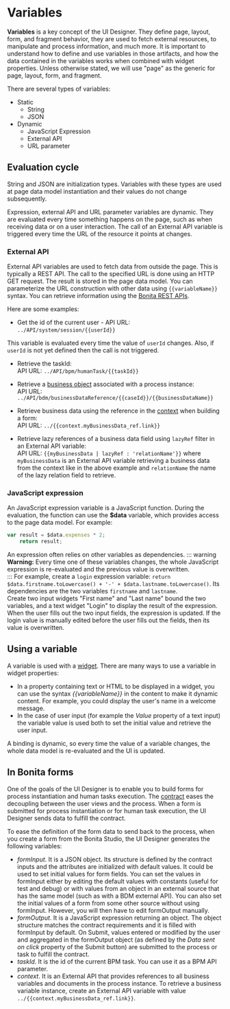 # Variables

**Variables** is a key concept of the UI Designer. They define page, layout, form, and fragment behavior, they are used to fetch external resources, to manipulate and process information, and much more. It is important to understand how to define and use variables in those artifacts, and how the data contained in the variables works when combined with widget properties. Unless otherwise stated, we will use "page" as the generic for page, layout, form, and fragment.

There are several types of variables:
* Static
  * String
  * JSON
* Dynamic
  * JavaScript Expression
  * External API
  * URL parameter

## Evaluation cycle

String and JSON are initialization types. Variables with these types are used at page data model instantiation and their values do not change subsequently. 

Expression, external API and URL parameter variables are dynamic. They are evaluated every time something happens on the page, such as when receiving data or on a user interaction. The call of an External API variable is triggered every time the URL of the resource it points at changes.

### External API

External API variables are used to fetch data from outside the page. This is typically a REST API. The call to the specified URL is done using an HTTP GET request. The result is stored in the page data model. You can parameterize the URL construction with other data using `{{variableName}}` syntax. You can retrieve information using the [Bonita REST APIs](_rest-api.md). 

Here are some examples:

* Get the id of the current user - API URL:  
`../API/system/session/{{userId}}`

This variable is evaluated every time the value of `userId` changes. Also, if `userId` is not yet defined then the call is not triggered.

* Retrieve the taskId:  
API URL: `../API/bpm/humanTask/{{taskId}}`

* Retrieve a [business object](bdm-api.md) associated with a process instance:  
API URL: `../API/bdm/businessDataReference/{{caseId}}/{{businessDataName}}`

* Retrieve business data using the reference in the [context](contracts-and-contexts.md) when building a form:  
API URL: `../{{context.myBusinessData_ref.link}}`

* Retrieve lazy references of a business data field using `lazyRef` filter in an External API variable:  
API URL: `{{myBusinessData | lazyRef : 'relationName'}}` where `myBusinessData` is an External API variable retrieving a business data from the context like in the above example and `relationName` the name of the lazy relation field to retrieve.

### JavaScript expression

An JavaScript expression variable is a JavaScript function. During the evaluation, the function can use the **$data** variable, which provides access to the page data model. For example:  
```javascript
var result = $data.expenses * 2;
    return result;
```

An expression often relies on other variables as dependencies. 
::: warning
**Warning:** Every time one of these variables changes, the whole JavaScript expression is re-evaluated and the previous value is overwritten.   
:::
For example, create a `login` expression variable: `return $data.firstname.toLowercase() + '-' + $data.lastname.toLowercase()`. Its dependencies are the two variables `firstname` and `lastname`.   
Create two input widgets "First name" and "Last name" bound the two variables, and a text widget "Login" to display the result of the expression. When the user fills out the two input fields, the expression is updated. If the login value is manually edited before the user fills out the fields, then its value is overwritten.

## Using a variable

A variable is used with a [widget](widgets.md). There are many ways to use a variable in widget properties: 
* In a property containing text or HTML to be displayed in a widget, you can use the syntax _{{variableName}}_ in the content to make it dynamic content. For example, you could display the user's name in a welcome message. 
* In the case of user input (for example the _Value_ property of a text input) the variable value is used both to set the initial value and retrieve the user input.

A binding is dynamic, so every time the value of a variable changes, the whole data model is re-evaluated and the UI is updated.

## In Bonita forms

One of the goals of the UI Designer is to enable you to build forms for process instantiation and human tasks execution. The [contract](contracts-and-contexts.md) eases the decoupling between the user views and the process. When a form is submitted for process instantiation or for human task execution, the UI Designer sends data to fulfill the contract.

To ease the definition of the form data to send back to the process, when you create a form from the Bonita Studio, the UI Designer generates the following variables:

* _formInput_. It is a JSON object. Its structure is defined by the contract inputs and the attributes are initialized with default values. It could be used to set initial values for form fields. You can set the values in formInput either by editing the default values with constants (useful for test and debug) or with values from an object in an external source that has the same model (such as with a BDM external API). You can also set the initial values of a form from some other source without using formInput. However, you will then have to edit formOutput manually.
* _formOutput_. It is a JavaScript expression returning an object. The object structure matches the contract requirements and it is filled with formInput by default. On Submit, values entered or modified by the user and aggregated in the formOutput object (as defined by the _Data sent on click_ property of the Submit button) are submitted to the process or task to fulfill the contract.
* _taskId_. It is the id of the current BPM task. You can use it as a BPM API parameter.
* _context_. It is an External API that provides references to all business variables and documents in the process instance. To retrieve a business variable instance, create an External API variable with value `../{{context.myBusinessData_ref.link}}`.
